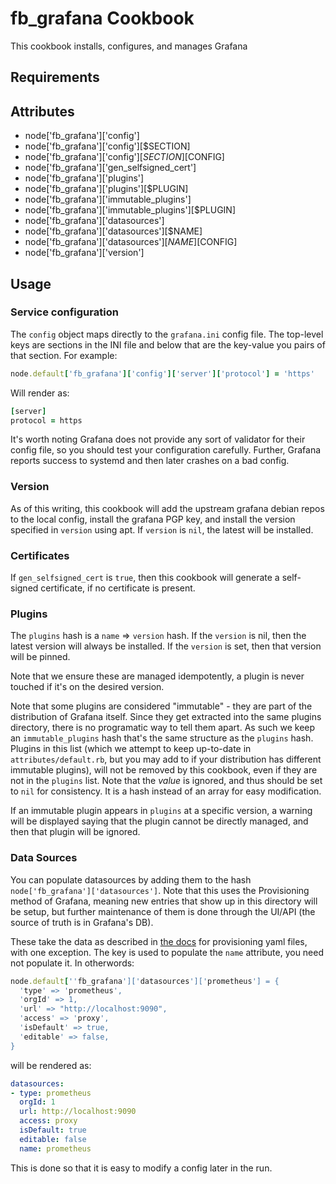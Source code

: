 fb_grafana Cookbook
===================
This cookbook installs, configures, and manages Grafana

Requirements
------------

Attributes
----------
* node['fb_grafana']['config']
* node['fb_grafana']['config'][$SECTION]
* node['fb_grafana']['config'][$SECTION][$CONFIG]
* node['fb_grafana']['gen_selfsigned_cert']
* node['fb_grafana']['plugins']
* node['fb_grafana']['plugins'][$PLUGIN]
* node['fb_grafana']['immutable_plugins']
* node['fb_grafana']['immutable_plugins'][$PLUGIN]
* node['fb_grafana']['datasources']
* node['fb_grafana']['datasources'][$NAME]
* node['fb_grafana']['datasources'][$NAME][$CONFIG]
* node['fb_grafana']['version']

Usage
-----
### Service configuration
The `config` object maps directly to the `grafana.ini` config file. The
top-level keys are sections in the INI file and below that are the key-value you
pairs of that section. For example:

```ruby
node.default['fb_grafana']['config']['server']['protocol'] = 'https'
```

Will render as:

```ruby
[server]
protocol = https
```

It's worth noting Grafana does not provide any sort of validator for their
config file, so you should test your configuration carefully. Further, Grafana
reports success to systemd and then later crashes on a bad config.

### Version
As of this writing, this cookbook will add the upstream grafana debian repos to
the local config, install the grafana PGP key, and install the version specified
in `version` using apt. If `version` is `nil`, the latest will be installed.

### Certificates
If `gen_selfsigned_cert` is `true`, then this cookbook will generate a
self-signed certificate, if no certificate is present.

### Plugins
The `plugins` hash is a `name` => `version` hash. If the `version` is nil, then
the latest version will always be installed. If the `version` is set, then that
version will be pinned.

Note that we ensure these are managed idempotently, a plugin is never touched if
it's on the desired version.

Note that some plugins are considered "immutable" - they are part of the
distribution of Grafana itself. Since they get extracted into the same plugins
directory, there is no programatic way to tell them apart. As such we keep an
`immutable_plugins` hash that's the same structure as the `plugins` hash. Plugins
in this list (which we attempt to keep up-to-date in `attributes/default.rb`, but
you may add to if your distribution has different immutable plugins), will not be
removed by this cookbook, even if they are not in the `plugins` list. Note that
the _value_ is ignored, and thus should be set to `nil` for consistency. It is
a hash instead of an array for easy modification.

If an immutable plugin appears in `plugins` at a specific version, a warning
will be displayed saying that the plugin cannot be directly managed, and then
that plugin will be ignored.

### Data Sources
You can populate datasources by adding them to the hash
`node['fb_grafana']['datasources']`. Note that this uses the Provisioning
method of Grafana, meaning new entries that show up in this directory will
be setup, but further maintenance of them is done through the UI/API (the
source of truth is in Grafana's DB).

These take the data as described in [the
docs](https://grafana.com/docs/administration/provisioning/) for provisioning
yaml files, with one exception. The key is used to populate the `name`
attribute, you need not populate it. In otherwords:

```ruby
node.default[''fb_grafana']['datasources']['prometheus'] = {
  'type' => 'prometheus',
  'orgId' => 1,
  'url' => "http://localhost:9090",
  'access' => 'proxy',
  'isDefault' => true,
  'editable' => false,
}
```

will be rendered as:

```yaml
datasources:
- type: prometheus
  orgId: 1
  url: http://localhost:9090
  access: proxy
  isDefault: true
  editable: false
  name: prometheus
```

This is done so that it is easy to modify a config later in the run.
